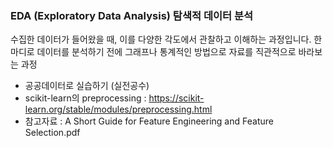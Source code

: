 ### EDA (Exploratory Data Analysis) 탐색적 데이터 분석

수집한 데이터가 들어왔을 때, 이를 다양한 각도에서 관찰하고 이해하는 과정입니다. 한마디로 데이터를 분석하기 전에 그래프나 통계적인 방법으로 자료를 직관적으로 바라보는 과정

- 공공데이터로 실습하기 (실전공수)
- scikit-learn의 preprocessing : https://scikit-learn.org/stable/modules/preprocessing.html 
- 참고자료 : A Short Guide for Feature Engineering and Feature Selection.pdf
